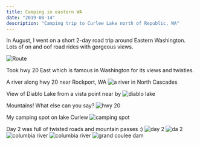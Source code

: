 ```yaml
---
title: Camping in eastern WA
date: "2019-08-14"
description: "Camping trip to Curlew Lake north of Republic, WA"
---
```


In August, I went on a short 2-day road trip around Eastern Washington. Lots of on and oof road rides with gorgeous views.

<a class="carousel-link" onClick={window.displayCarousel()}>![Route](./route.png)</a>

Took hwy 20 East which is famous in Washington for its views and twisties.

A river along hwy 20 near Rockport, WA
<a class="carousel-link" onClick={window.displayCarousel()}>![a river in North Cascades](./river.jpg)</a>

View of Diablo Lake from a vista point near by
<a class="carousel-link" onClick={window.displayCarousel()}>![diablo lake](./diablo-lake.jpg)</a>

Mountains! What else can you say?
<a class="carousel-link" onClick={window.displayCarousel()}>![hwy 20](./hwy_20.jpg)</a>

My camping spot on lake Curlew
<a class="carousel-link" onClick={window.displayCarousel()}>![camping spot](./camping.jpg)</a>

Day 2 was full of twisted roads and mountain passes :)
<a class="carousel-link" onClick={window.displayCarousel()}>![day 2](./day_2.jpg)</a>
<a class="carousel-link" onClick={window.displayCarousel()}>![da 2](./day_2-1.jpg)</a>
<a class="carousel-link" onClick={window.displayCarousel()}>![columbia river](./columbia_river.jpg)</a>
<a class="carousel-link" onClick={window.displayCarousel()}>![columbia river](./columbia_river_2.jpg)</a>
<a class="carousel-link" onClick={window.displayCarousel()}>![grand coulee dam](./grand_coulee_dam.jpg)</a>
